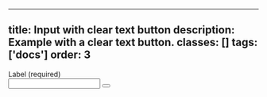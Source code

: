 <!--
 *              Copyright (c) 2025 Visa, Inc.
 *
 * Licensed under the Apache License, Version 2.0 (the "License");
 * you may not use this file except in compliance with the License.
 * You may obtain a copy of the License at
 *
 *         http://www.apache.org/licenses/LICENSE-2.0
 *
 * Unless required by applicable law or agreed to in writing, software
 * distributed under the License is distributed on an "AS IS" BASIS,
 * WITHOUT WARRANTIES OR CONDITIONS OF ANY KIND, either express or implied.
 * See the License for the specific language governing permissions and
 * limitations under the License.
 *
 -->
---
title: Input with clear text button
description: Example with a clear text button. 
classes: []
tags: ['docs']
order: 3
---

<div class="v-flex v-flex-col v-gap-4">
  <label class="v-label" for="input-test-clear">
    Label (required)
  </label>
  <div class="v-input-container v-surface v-flex-row">
    <input class="v-input" id="input-test-clear" name="text-input-field" type="text"/>
    <button aria-label="clear" class="v-button v-button-icon v-button-tertiary v-button-small v-button-subtle" type="button">
      <svg aria-hidden="true" class="v-icon v-icon-visa v-icon-tiny" focusable="false" viewbox="0 0 16 16">
        <use href="#visa-clear-alt-tiny">
        </use>
      </svg>
    </button>
  </div>
</div>
